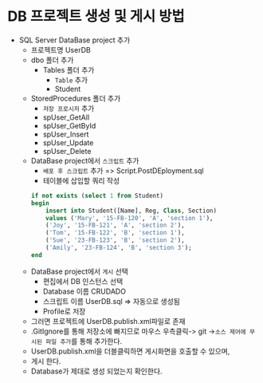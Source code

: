 ﻿# DB 프로젝트 생성 및 게시 방법

* SQL Server DataBase project 추가 
	* 프로젝트명 UserDB
	* dbo 폴더 추가
		* Tables 폴더 추가
			* `Table` 추가
			* Student
	* StoredProcedures 폴더 추가
		* `저장 프로시저` 추가
		* spUser_GetAll
		* spUser_GetById
		* spUser_Insert
		* spUser_Update
		* spUser_Delete
	* DataBase project에서 `스크립트` 추가
		* `배포 후 스크립트` 추가 => Script.PostDEployment.sql
		* 테이블에 삽입할 쿼리 작성
		```SQL
		if not exists (select 1 from Student)
		begin
			insert into Student([Name], Reg, Class, Section)
			values ('Mary', '15-FB-120', 'A', 'section 1'),
			('Joy', '15-FB-121', 'A', 'section 2'),
			('Tom', '15-FB-122', 'B', 'section 1'),
			('Sue', '23-FB-123', 'B', 'section 2'),
			('Amily', '23-FB-124', 'B', 'section 3');
		end
		```
	* DataBase project에서 `게시` 선택
		* 편집에서 DB 인스턴스 선택
		* Database 이름 CRUDADO
		* 스크립트 이름 UserDB.sql => 자동으로 생성됨
		* Profile로 저장
	* 그러면 프로젝트에 UserDB.publish.xml파일로 존재
	* .GitIgnore를 통해 저장소에 빠지므로 마우스 우측클릭-> git ->`소스 제어에 무시된 파일 추가`를 통해 추가한다.
	* UserDB.publish.xml을 더블클릭하면 게시화면을 호출할 수 있으며,
	* 게시 한다.
	* Database가 제대로 생성 되었는지 확인한다.